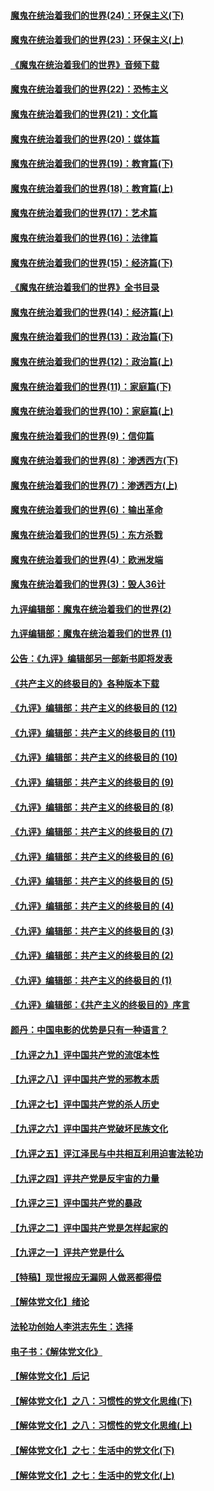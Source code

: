 #### [魔鬼在统治着我们的世界(24)：环保主义(下)](../pages/nsc422/n10695307.md?t=10150334) 

#### [魔鬼在统治着我们的世界(23)：环保主义(上)](../pages/nsc422/n10688613.md?t=10150334) 

#### [《魔鬼在统治着我们的世界》音频下载](../pages/nsc422/n10635553.md?t=10150334) 

#### [魔鬼在统治着我们的世界(22)：恐怖主义](../pages/nsc422/n10614727.md?t=10150334) 

#### [魔鬼在统治着我们的世界(21)：文化篇](../pages/nsc422/n10597706.md?t=10150334) 

#### [魔鬼在统治着我们的世界(20)：媒体篇](../pages/nsc422/n10586579.md?t=10150334) 

#### [魔鬼在统治着我们的世界(19)：教育篇(下)](../pages/nsc422/n10564808.md?t=10150334) 

#### [魔鬼在统治着我们的世界(18)：教育篇(上)](../pages/nsc422/n10526970.md?t=10150334) 

#### [魔鬼在统治着我们的世界(17)：艺术篇](../pages/nsc422/n10499093.md?t=10150334) 

#### [魔鬼在统治着我们的世界(16)：法律篇](../pages/nsc422/n10485969.md?t=10150334) 

#### [魔鬼在统治着我们的世界(15)：经济篇(下)](../pages/nsc422/n10469975.md?t=10150334) 

#### [《魔鬼在统治着我们的世界》全书目录](../pages/nsc422/n10464261.md?t=10150334) 

#### [魔鬼在统治着我们的世界(14)：经济篇(上)](../pages/nsc422/n10457370.md?t=10150334) 

#### [魔鬼在统治着我们的世界(13)：政治篇(下)](../pages/nsc422/n10448270.md?t=10150334) 

#### [魔鬼在统治着我们的世界(12)：政治篇(上)](../pages/nsc422/n10444576.md?t=10150334) 

#### [魔鬼在统治着我们的世界(11)：家庭篇(下)](../pages/nsc422/n10440961.md?t=10150334) 

#### [魔鬼在统治着我们的世界(10)：家庭篇(上)](../pages/nsc422/n10435448.md?t=10150334) 

#### [魔鬼在统治着我们的世界(9)：信仰篇](../pages/nsc422/n10432159.md?t=10150334) 

#### [魔鬼在统治着我们的世界(8)：渗透西方(下)](../pages/nsc422/n10429603.md?t=10150334) 

#### [魔鬼在统治着我们的世界(7)：渗透西方(上)](../pages/nsc422/n10426013.md?t=10150334) 

#### [魔鬼在统治着我们的世界(6)：输出革命](../pages/nsc422/n10421536.md?t=10150334) 

#### [魔鬼在统治着我们的世界(5)：东方杀戮](../pages/nsc422/n10417707.md?t=10150334) 

#### [魔鬼在统治着我们的世界(4)：欧洲发端](../pages/nsc422/n10414890.md?t=10150334) 

#### [魔鬼在统治着我们的世界(3)：毁人36计](../pages/nsc422/n10411583.md?t=10150334) 

#### [九评编辑部：魔鬼在统治着我们的世界(2)](../pages/nsc422/n10410036.md?t=10150334) 

#### [九评编辑部：魔鬼在统治着我们的世界 (1)](../pages/nsc422/n10406825.md?t=10150334) 

#### [公告：《九评》编辑部另一部新书即将发表](../pages/nsc422/n10405104.md?t=10150334) 

#### [《共产主义的终极目的》各种版本下载](../pages/nsc422/n10022138.md?t=10150334) 

#### [《九评》编辑部：共产主义的终极目的 (12)](../pages/nsc422/n9933272.md?t=10150334) 

#### [《九评》编辑部：共产主义的终极目的 (11)](../pages/nsc422/n9924973.md?t=10150334) 

#### [《九评》编辑部：共产主义的终极目的 (10)](../pages/nsc422/n9920883.md?t=10150334) 

#### [《九评》编辑部：共产主义的终极目的 (9)](../pages/nsc422/n9916363.md?t=10150334) 

#### [《九评》编辑部：共产主义的终极目的 (8)](../pages/nsc422/n9912488.md?t=10150334) 

#### [《九评》编辑部：共产主义的终极目的 (7)](../pages/nsc422/n9901176.md?t=10150334) 

#### [《九评》编辑部：共产主义的终极目的 (6)](../pages/nsc422/n9899359.md?t=10150334) 

#### [《九评》编辑部：共产主义的终极目的 (5)](../pages/nsc422/n9893174.md?t=10150334) 

#### [《九评》编辑部：共产主义的终极目的 (4)](../pages/nsc422/n9891246.md?t=10150334) 

#### [《九评》编辑部：共产主义的终极目的 (3)](../pages/nsc422/n9879879.md?t=10150334) 

#### [《九评》编辑部：共产主义的终极目的 (2)](../pages/nsc422/n9876205.md?t=10150334) 

#### [《九评》编辑部：共产主义的终极目的 (1)](../pages/nsc422/n9865857.md?t=10150334) 

#### [《九评》编辑部：《共产主义的终极目的》序言](../pages/nsc422/n9862666.md?t=10150334) 

#### [颜丹：中国电影的优势是只有一种语言？](../pages/nsc422/n9583062.md?t=10150334) 

#### [【九评之九】评中国共产党的流氓本性](../pages/nsc422/n737542.md?t=10150334) 

#### [【九评之八】评中国共产党的邪教本质](../pages/nsc422/n735942.md?t=10150334) 

#### [【九评之七】评中国共产党的杀人历史](../pages/nsc422/n733806.md?t=10150334) 

#### [【九评之六】评中国共产党破坏民族文化](../pages/nsc422/n731667.md?t=10150334) 

#### [【九评之五】评江泽民与中共相互利用迫害法轮功](../pages/nsc422/n730058.md?t=10150334) 

#### [【九评之四】评共产党是反宇宙的力量](../pages/nsc422/n727814.md?t=10150334) 

#### [【九评之三】评中国共产党的暴政](../pages/nsc422/n725597.md?t=10150334) 

#### [【九评之二】评中国共产党是怎样起家的](../pages/nsc422/n723946.md?t=10150334) 

#### [【九评之一】评共产党是什么](../pages/nsc422/n722529.md?t=10150334) 

#### [【特稿】现世报应无漏网 人做恶都得偿](../pages/nsc422/n4215167.md?t=10150334) 

#### [【解体党文化】绪论](../pages/nsc422/n1449356.md?t=10150334) 

#### [法轮功创始人李洪志先生：选择](../pages/nsc422/n3580738.md?t=10150334) 

#### [电子书：《解体党文化》](../pages/nsc422/n1573484.md?t=10150334) 

#### [【解体党文化】后记](../pages/nsc422/n1531999.md?t=10150334) 

#### [【解体党文化】之八：习惯性的党文化思维(下)](../pages/nsc422/n1526477.md?t=10150334) 

#### [【解体党文化】之八：习惯性的党文化思维(上)](../pages/nsc422/n1520631.md?t=10150334) 

#### [【解体党文化】之七：生活中的党文化(下)](../pages/nsc422/n1513446.md?t=10150334) 

#### [【解体党文化】之七：生活中的党文化(上)](../pages/nsc422/n1509358.md?t=10150334) 

